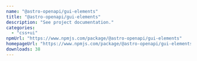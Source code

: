 ```yaml
---
name: "@astro-openapi/gui-elements"
title: "@astro-openapi/gui-elements"
description: "See project documentation."
categories:
  - "css+ui"
npmUrl: "https://www.npmjs.com/package/@astro-openapi/gui-elements"
homepageUrl: "https://www.npmjs.com/package/@astro-openapi/gui-elements"
downloads: 38
---
```

